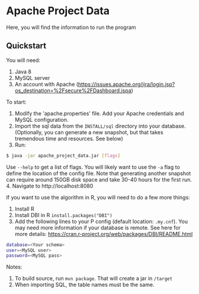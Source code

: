 # Apache Project Data
Here, you will find the information to run the program
## Quickstart
You will need:
 1. Java 8
 2. MySQL server
 3. An account with Apache (https://issues.apache.org/jira/login.jsp?os_destination=%2Fsecure%2FDashboard.jspa)

To start:
 1. Modify the 'apache.properties' file. Add your Apache credentials and MySQL configuration.
 2. Import the sql data from the `INSTALL/sql` directory into your database. (Optionally, you can generate a new snapshot, but that takes tremendous time and resources. See below)
 3. Run:
```sh
$ java -jar apache_project_data.jar [flags]
```
Use `--help` to get a list of flags. You will likely want to use the `-a` flag to define the location of the config file. Note that generating another snapshot can require around 150GB disk space and take 30-40 hours for the first run.
 4. Navigate to http://localhost:8080

If you want to use the algorithm in R, you will need to do a few more things:
 1. Install R
 2. Install DBI in R `install.packages("DBI")`
 3. Add the following lines to your P config (default location: `.my.cnf`). You may need more information if your database is remote. See here for more details: https://cran.r-project.org/web/packages/DBI/README.html
```sh
database=<Your schema>
user=<MySQL user>
password=<MySQL pass>
```
Notes:
 1. To build source, run `mvn package`. That will create a jar in `/target`
 2. When importing SQL, the table names must be the same.
